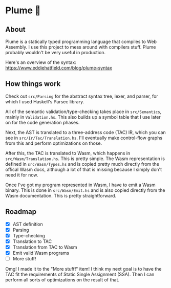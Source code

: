 # Plume 🦚

## About
Plume is a statically typed programming language that compiles to Web Assembly. I use this project to mess around with compilers stuff. Plume probably wouldn't be very useful in production.

Here's an overview of the syntax: https://www.eddiehatfield.com/blog/plume-syntax

## How things work
Check out `src/Parsing` for the abstract syntax tree, lexer, and parser, for which I 
used Haskell's Parsec library.

All of the semantic validation/type-checking takes place in `src/Semantics`, 
mainly in `Validation.hs`. This also builds up a symbol table that I use later on for the code generation phases.

Next, the AST is translated to a three-address code (TAC) IR, which you can see in 
`src/Ir/Tac/Translation.hs`. I'll eventually make control-flow graphs from this and perform optimizations on those.

After this, the TAC is translated to Wasm, which happens in `src/Wasm/Translation.hs`. This is pretty simple. The Wasm representation is 
defined in `src/Wasm/Types.hs` and is copied pretty much directly from the offical Wasm docs, although a lot of that is missing because I simply don't need it for now. 

Once I've got my program represented in Wasm, I have to emit a Wasm binary. This is done in `src/Wasm/Emit.hs` and is also copied directly from the Wasm documentation. This is pretty straightforward. 

## Roadmap

- [X] AST definition
- [X] Parsing 
- [X] Type-checking 
- [X] Translation to TAC
- [X] Translation from TAC to Wasm
- [X] Emit valid Wasm programs
- [ ] More stuff!

Omg! I made it to the "More stuff!" item! I think my next goal is to have the TAC fit the requirements of Static Single Assignment (SSA). Then I can perform all sorts of optimizations on the result of that.
